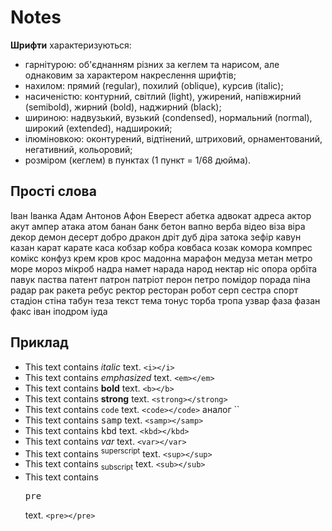# Notes

**Шрифти** характеризуються:

- гарнітурою: об'єднанням різних за кеглем та нарисом, але однаковим за характером накреслення шрифтів;
- нахилом: прямий (regular), похилий (oblique), курсив (italic);
- насиченістю: контурний, світлий (light), ужирений, напівжирний (semibold), жирний (bold), наджирний (black);
- шириною: надвузький, вузький (condensed), нормальний (normal), широкий (extended), надширокий;
- ілюміновкою: оконтурений, відтінений, штриховий, орнаментований, негативний, кольоровий;
- розміром (кеглем) в пунктах (1 пункт = 1/68 дюйма).

Прості слова
------------

Іван Іванка Адам Антонов Афон Еверест абетка адвокат адреса актор акут ампер атака атом банан банк бетон вапно верба відео віза віра декор демон десерт добро дракон дріт дуб діра затока зефір кавун казан карат карате каса кобзар кобра ковбаса козак комора компрес комікс конфуз крем кров крос мадонна марафон медуза метан метро море мороз мікроб надра намет нарада народ нектар ніс опора орбіта павук паства патент патрон патріот перон петро помідор порада піна радар рак ракета ребус ректор ресторан робот серп сестра спорт стадіон стіна табун теза текст тема тонус торба тропа узвар фаза фазан факс іван іподром іуда 

Приклад
-------

- This text contains <i>italic</i> text.  `<i></i>`
- This text contains <em>emphasized</em> text.  `<em></em>`
- This text contains <b>bold</b> text.  `<b></b>`
- This text contains <strong>strong</strong> text.  `<strong></strong>`
- This text contains <code>code</code> text.  `<code></code>` аналог  \`\`
- This text contains <samp>samp</samp> text.  `<samp></samp>`
- This text contains <kbd>kbd</kbd> text.  `<kbd></kbd>`
- This text contains <var>var</var> text.  `<var></var>`
- This text contains <sup>superscript</sup> text.  `<sup></sup>`
- This text contains <sub>subscript</sub> text.  `<sub></sub>`
- This text contains <pre>pre</pre> text.  `<pre></pre>`
